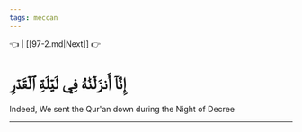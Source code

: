 ```yaml
---
tags: meccan
---
```


👈  | [[97-2.md|Next]] 👉

# إِنَّآ أَنزَلۡنَٰهُ فِي لَيۡلَةِ ٱلۡقَدۡرِ

Indeed, We sent the Qur'an down during the Night of Decree

---

